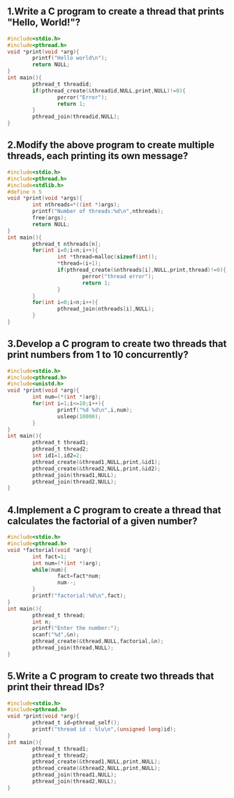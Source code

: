 ## 1.Write a C program to create a thread that prints "Hello, World!"?
```c
#include<stdio.h>
#include<pthread.h>
void *print(void *arg){
        printf("Hello world\n");
        return NULL;
}
int main(){
        pthread_t threadid;
        if(pthread_create(&threadid,NULL,print,NULL)!=0){
                perror("Error");
                return 1;
        }
        pthread_join(threadid,NULL);
}
```

## 2.Modify the above program to create multiple threads, each printing its own message?
```c
#include<stdio.h>
#include<pthread.h>
#include<stdlib.h>
#define n 5
void *print(void *args){
        int nthreads=*((int *)args);
        printf("Number of threads:%d\n",nthreads);
        free(args);
        return NULL;
}
int main(){
        pthread_t nthreads[n];
        for(int i=0;i<n;i++){
                int *thread=malloc(sizeof(int));
                *thread=(i+1);
                if(pthread_create(&nthreads[i],NULL,print,thread)!=0){
                        perror("thread error");
                        return 1;
                }
        }
        for(int i=0;i<n;i++){
                pthread_join(nthreads[i],NULL);
        }
}
```

## 3.Develop a C program to create two threads that print numbers from 1 to 10 concurrently?
```c
#include<stdio.h>
#include<pthread.h>
#include<unistd.h>
void *print(void *arg){
        int num=(*(int *)arg);
        for(int i=1;i<=10;i++){
                printf("%d %d\n",i,num);
                usleep(10000);
        }
}
int main(){
        pthread_t thread1;
        pthread_t thread2;
        int id1=1,id2=2;
        pthread_create(&thread1,NULL,print,&id1);
        pthread_create(&thread2,NULL,print,&id2);
        pthread_join(thread1,NULL);
        pthread_join(thread2,NULL);
}
```

## 4.Implement a C program to create a thread that calculates the factorial of a given number?
```c
#include<stdio.h>
#include<pthread.h>
void *factorial(void *arg){
        int fact=1;
        int num=(*(int *)arg);
        while(num){
                fact=fact*num;
                num--;
        }
        printf("factorial:%d\n",fact);
}
int main(){
        pthread_t thread;
        int n;
        printf("Enter the number:");
        scanf("%d",&n);
        pthread_create(&thread,NULL,factorial,&n);
        pthread_join(thread,NULL);
}
```

## 5.Write a C program to create two threads that print their thread IDs?
```c
#include<stdio.h>
#include<pthread.h>
void *print(void *arg){
        pthread_t id=pthread_self();
        printf("thread id : %lu\n",(unsigned long)id);
}
int main(){
        pthread_t thread1;
        pthread_t thread2;
        pthread_create(&thread1,NULL,print,NULL);
        pthread_create(&thread2,NULL,print,NULL);
        pthread_join(thread1,NULL);
        pthread_join(thread2,NULL);
}
```
